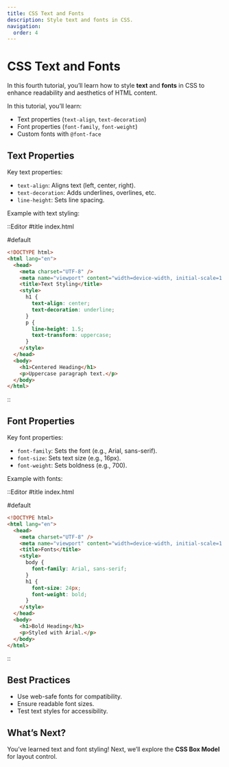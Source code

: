 ```yaml
---
title: CSS Text and Fonts
description: Style text and fonts in CSS.
navigation:
  order: 4
---
```


# CSS Text and Fonts

In this fourth tutorial, you’ll learn how to style **text** and **fonts** in CSS to enhance readability and aesthetics of HTML content.

In this tutorial, you’ll learn:
- Text properties (`text-align`, `text-decoration`)
- Font properties (`font-family`, `font-weight`)
- Custom fonts with `@font-face`

## Text Properties

Key text properties:
- `text-align`: Aligns text (left, center, right).
- `text-decoration`: Adds underlines, overlines, etc.
- `line-height`: Sets line spacing.

Example with text styling:

::Editor
#title
index.html

#default
```html
<!DOCTYPE html>
<html lang="en">
  <head>
    <meta charset="UTF-8" />
    <meta name="viewport" content="width=device-width, initial-scale=1.0" />
    <title>Text Styling</title>
    <style>
      h1 {
        text-align: center;
        text-decoration: underline;
      }
      p {
        line-height: 1.5;
        text-transform: uppercase;
      }
    </style>
  </head>
  <body>
    <h1>Centered Heading</h1>
    <p>Uppercase paragraph text.</p>
  </body>
</html>
```
::

## Font Properties

Key font properties:
- `font-family`: Sets the font (e.g., Arial, sans-serif).
- `font-size`: Sets text size (e.g., 16px).
- `font-weight`: Sets boldness (e.g., 700).

Example with fonts:

::Editor
#title
index.html

#default
```html
<!DOCTYPE html>
<html lang="en">
  <head>
    <meta charset="UTF-8" />
    <meta name="viewport" content="width=device-width, initial-scale=1.0" />
    <title>Fonts</title>
    <style>
      body {
        font-family: Arial, sans-serif;
      }
      h1 {
        font-size: 24px;
        font-weight: bold;
      }
    </style>
  </head>
  <body>
    <h1>Bold Heading</h1>
    <p>Styled with Arial.</p>
  </body>
</html>
```
::

## Best Practices
- Use web-safe fonts for compatibility.
- Ensure readable font sizes.
- Test text styles for accessibility.

## What’s Next?

You’ve learned text and font styling! Next, we’ll explore the **CSS Box Model** for layout control.